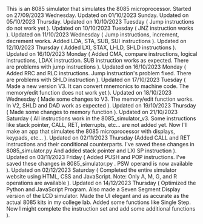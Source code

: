 This is an 8085 simulator that simulates the 8085 microprocessor.
Started on 27/09/2023 Wednesday.
Updated on 01/10/2023 Sunday.
Updated on 05/10/2023 Thursday.
Updated on 10/10/2023 Tuesday ( Jump instructions do not work yet ).
Updated on 10/10/2023 Tuesday ( JNZ instruction works ).
Updated on 11/10/2023 Wednesday ( Jump instructions, increment, decrement works. Added LDA, STA, SUB, SUI instructions ).
Updated on 12/10/2023 Thursday ( Added LXI, STAX, LHLD, SHLD instructions ).
Updated on 16/10/2023 Monday ( Added CMA, compare instructions, logical instructions, LDAX instruction. SUB instruction works as expected. There are problems with jump instructions ).
Updated on 16/10/2023 Monday ( Added RRC and RLC instructions. Jump instruction's problem fixed. There are problems with SHLD instruction ).
Updated on 17/10/2023 Tuesday ( Made a new version V3. It can convert mnemonics to machine code. The memory/edit function does not work yet ).
Updated on 18/10/2023 Wednesday ( Made some changes to V3. The memory/edit function works. In V2, SHLD and DAD work as expected ).
Updated on 19/10/2023 Thursday ( Made some changes to memory function ).
Updated on 21/10/2023 Saturday ( All instructions work in the 8085_simulator_v3. Some instructions like stack pointer, CALL, RET, interrupts, etc... are not added yet. Now I'll make an app that simulates the 8085 microprocessor with displays, keypads, etc... ).
Updated on 02/11/2023 Thursday (Added CALL and RET instructions and their conditional counterparts. I've saved these changes in 8085_simulator.py And added stack pointer and LXI SP instruction ).
Updated on 03/11/2023 Friday ( Added PUSH and POP instructions. I've saved these changes in 8085_simulator.py . PSW operand is now available ).
Updated on 02/12/2023 Saturday ( Completed the entire simulator website using HTML, CSS and JavaScript. Note: Only A, M, G, and R operations are available ).
Updated on 14/12/2023 Thursday ( Optimized the Python and JavaScript Program. Also made a Seven Segment Display version of the LCD simulator. Made the  UI elegant and as accurate as the actual 8085 kits in my college lab. Added some functions like Single Step. Now I might complete the instruction set and add some additional functions ).

